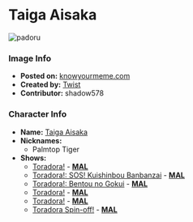 # Taiga Aisaka

![padoru](https://raw.githubusercontent.com/shadow578/Project-Padoru/master/Padoru/toradora-taiga.png "Taiga Aisaka")

### Image Info
* **Posted on:**     [knowyourmeme.com](https://knowyourmeme.com/photos/1436794-padoru)
* **Created by:**    [Twist](https://github.com/shadow578/Project-Padoru/blob/master/table-of-contents/creators/Twist.md)
* **Contributor:**   shadow578

### Character Info
* **Name:**   [Taiga Aisaka](https://myanimelist.net/character/12064)
* **Nicknames:**
  * Palmtop Tiger
* **Shows:**
  * [Toradora!](https://github.com/shadow578/Project-Padoru/blob/master/table-of-contents/shows/Toradora.md) - [__MAL__](https://myanimelist.net/anime/4224/Toradora)
  * [Toradora!: SOS! Kuishinbou Banbanzai](https://github.com/shadow578/Project-Padoru/blob/master/table-of-contents/shows/ToradoraSOSKuishinbouBanbanzai.md) - [__MAL__](https://myanimelist.net/anime/6127/Toradora__SOS_Kuishinbou_Banbanzai)
  * [Toradora!: Bentou no Gokui](https://github.com/shadow578/Project-Padoru/blob/master/table-of-contents/shows/ToradoraBentounoGokui.md) - [__MAL__](https://myanimelist.net/anime/11553/Toradora__Bentou_no_Gokui)
  * [Toradora!](https://github.com/shadow578/Project-Padoru/blob/master/table-of-contents/shows/Toradora.md) - [__MAL__](https://myanimelist.net/manga/4368/Toradora)
  * [Toradora!](https://github.com/shadow578/Project-Padoru/blob/master/table-of-contents/shows/Toradora.md) - [__MAL__](https://myanimelist.net/manga/7149/Toradora)
  * [Toradora Spin-off!](https://github.com/shadow578/Project-Padoru/blob/master/table-of-contents/shows/ToradoraSpinoff.md) - [__MAL__](https://myanimelist.net/manga/10550/Toradora_Spin-off)


